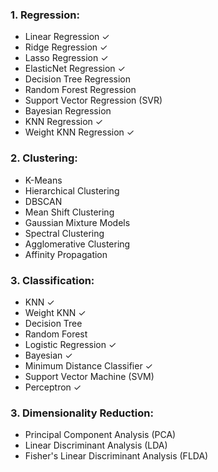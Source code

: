 ### 1. Regression:
- Linear Regression ✓
- Ridge Regression ✓
- Lasso Regression ✓
- ElasticNet Regression ✓
- Decision Tree Regression
- Random Forest Regression
- Support Vector Regression (SVR)
- Bayesian Regression  
- KNN Regression ✓
- Weight KNN Regression ✓

### 2. Clustering:
- K-Means
- Hierarchical Clustering
- DBSCAN
- Mean Shift Clustering
- Gaussian Mixture Models
- Spectral Clustering
- Agglomerative Clustering
- Affinity Propagation

### 3. Classification:

- KNN ✓
- Weight KNN ✓
- Decision Tree
- Random Forest
- Logistic Regression ✓
- Bayesian ✓
- Minimum Distance Classifier ✓
- Support Vector Machine (SVM)
- Perceptron ✓

### 3. Dimensionality Reduction:
- Principal Component Analysis (PCA)
- Linear Discriminant Analysis (LDA)
- Fisher's Linear Discriminant Analysis (FLDA)

